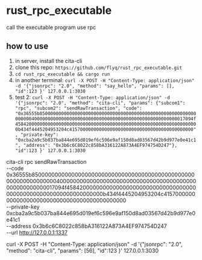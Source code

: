 # rust_rpc_executable
call the executable program use rpc

## how to use
1. in server, install the cita-cli
2. clone this repo:  `https://github.com/flyq/rust_rpc_executable.git`
3. `cd rust_rpc_executable && cargo run`
4. in another terminal: `curl -X POST -H "Content-Type: application/json" -d '{"jsonrpc": "2.0", "method": "say_hello", "params": [], "id":123 }' 127.0.0.1:3030`
5. test 2: `curl -X POST -H "Content-Type: application/json" -d '{"jsonrpc": "2.0", "method": "cita-cli", "params": {"subcom1": "rpc", "subcom2": "sendRawTransaction", "code": "0x36555b8500000000000000000000000000000000000000000000000000000000000000400000000000000000000000000000000000000000000000000000017094f45842000000000000000000000000000000000000000000000000000000000000000b434f4445204953204c4157000000000000000000000000000000000000000000", "private-key": "0xcba2a9c5b037ba844e695d019ef6c596e9af150d8ad03567d42b9d977e0e41c1", "address": "0x3b6c6C8022c858bA316122A873A4EF974754D247"}, "id":123 }' 127.0.0.1:3030`




cita-cli rpc sendRawTransaction \
    --code 0x36555b8500000000000000000000000000000000000000000000000000000000000000400000000000000000000000000000000000000000000000000000017094f45842000000000000000000000000000000000000000000000000000000000000000b434f4445204953204c4157000000000000000000000000000000000000000000 \
    --private-key 0xcba2a9c5b037ba844e695d019ef6c596e9af150d8ad03567d42b9d977e0e41c1 \
    --address 0x3b6c6C8022c858bA316122A873A4EF974754D247 \
    --url http://127.0.0.1:1337

curl -X POST -H "Content-Type: application/json" -d '{"jsonrpc": "2.0", "method": "cita-cli", "params": [56], "id":123 }' 127.0.0.1:3030
